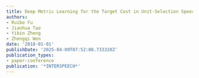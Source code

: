 ```yaml
---
title: Deep Metric Learning for the Target Cost in Unit-Selection Speech Synthesizer.
authors:
- Ruibo Fu
- Jianhua Tao
- Yibin Zheng
- Zhengqi Wen
date: '2018-01-01'
publishDate: '2025-04-09T07:52:08.733320Z'
publication_types:
- paper-conference
publication: '*INTERSPEECH*'
---
```

